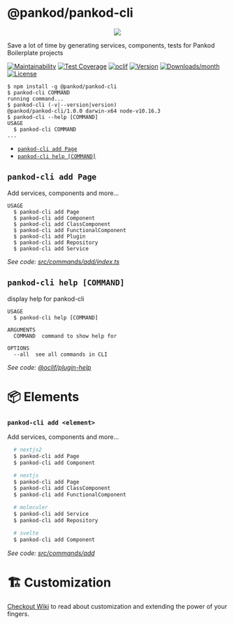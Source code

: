 @pankod/pankod-cli
==================

<p align="center">
  <img src="./cover.gif" />
</p>

Save a lot of time by generating services, components, tests for Pankod Boilerplate projects

[![Maintainability](https://api.codeclimate.com/v1/badges/2c2209c30b0d428bab96/maintainability)](https://codeclimate.com/github/pankod/pankod-cli/maintainability)
[![Test Coverage](https://api.codeclimate.com/v1/badges/2c2209c30b0d428bab96/test_coverage)](https://codeclimate.com/github/pankod/pankod-cli/test_coverage)
[![oclif](https://img.shields.io/badge/cli-oclif-brightgreen.svg)](https://oclif.io)
[![Version](https://img.shields.io/npm/v/@pankod/pankod-cli.svg)](https://npmjs.org/package/@pankod/pankod-cli)
[![Downloads/month](https://img.shields.io/npm/dm/@pankod/pankod-cli.svg)](https://npmjs.org/package/@pankod/pankod-cli)
[![License](https://img.shields.io/npm/l/@pankod/pankod-cli.svg)](https://github.com/Pankod/pankod-cli/blob/master/package.json)

<!-- usage -->
```sh-session
$ npm install -g @pankod/pankod-cli
$ pankod-cli COMMAND
running command...
$ pankod-cli (-v|--version|version)
@pankod/pankod-cli/1.0.0 darwin-x64 node-v10.16.3
$ pankod-cli --help [COMMAND]
USAGE
  $ pankod-cli COMMAND
...
```
<!-- usagestop -->
<!-- commands -->
* [`pankod-cli add Page`](#pankod-cli-add-page)
* [`pankod-cli help [COMMAND]`](#pankod-cli-help-command)

## `pankod-cli add Page`

Add services, components and more...

```
USAGE
  $ pankod-cli add Page
  $ pankod-cli add Component
  $ pankod-cli add ClassComponent
  $ pankod-cli add FunctionalComponent
  $ pankod-cli add Plugin
  $ pankod-cli add Repository
  $ pankod-cli add Service
```

_See code: [src/commands/add/index.ts](https://github.com/Pankod/pankod-cli/blob/v1.0.0/src/commands/add/index.ts)_

## `pankod-cli help [COMMAND]`

display help for pankod-cli

```
USAGE
  $ pankod-cli help [COMMAND]

ARGUMENTS
  COMMAND  command to show help for

OPTIONS
  --all  see all commands in CLI
```

_See code: [@oclif/plugin-help](https://github.com/oclif/plugin-help/blob/v2.2.1/src/commands/help.ts)_
<!-- commandsstop -->
# :package: Elements

### `pankod-cli add <element>`

Add services, components and more...

```sh
  # nextjs2
  $ pankod-cli add Page
  $ pankod-cli add Component

  # nextjs
  $ pankod-cli add Page
  $ pankod-cli add ClassComponent
  $ pankod-cli add FunctionalComponent

  # moleculer  
  $ pankod-cli add Service
  $ pankod-cli add Repository

  # svelte
  $ pankod-cli add Component
```

_See code: [src/commands/add](https://github.com/Pankod/pankod-cli/blob/v0.3.3/src/commands/add/index.ts)_
<!-- elementsstop -->
<!-- customization -->
# :building_construction: Customization

[Checkout Wiki](https://github.com/pankod/pankod-cli/wiki) to read about customization and extending the power of your fingers.
<!-- customization -->
